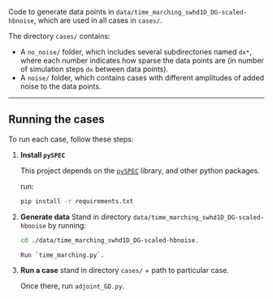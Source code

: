 Code to generate data points in `data/time_marching_swhd1D_DG-scaled-hbnoise`, which are used in all cases in `cases/`.

The directory `cases/` contains:
- A `no_noise/` folder, which includes several subdirectories named `dx*`, where each number indicates how sparse the data points are (in number of simulation steps `dx` between data points).
- A `noise/` folder, which contains cases with different amplitudes of added noise to the data points.

---

## Running the cases

To run each case, follow these steps:

1. **Install `pySPEC`**

   This project depends on the [`pySPEC`](https://github.com/PatricioClark/pySPEC) library, and other python packages.

   run:
    ```bash
    pip install -r requirements.txt

2. **Generate data**
   Stand in directory `data/time_marching_swhd1D_DG-scaled-hbnoise` by running:

   ```bash
   cd ./data/time_marching_swhd1D_DG-scaled-hbnoise.

   Run `time_marching.py`.

3. **Run a case**
   stand in directory `cases/` + path to particular case.

   Once there, run `adjoint_GD.py`.
